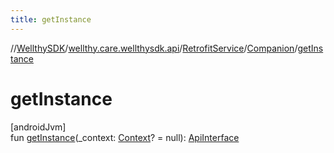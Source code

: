 ```yaml
---
title: getInstance
---
```

//[WellthySDK](../../../../index.html)/[wellthy.care.wellthysdk.api](../../index.html)/[RetrofitService](../index.html)/[Companion](index.html)/[getInstance](get-instance.html)



# getInstance



[androidJvm]\
fun [getInstance](get-instance.html)(_context: [Context](https://developer.android.com/reference/kotlin/android/content/Context.html)? = null): [ApiInterface](../../-api-interface/index.html)




